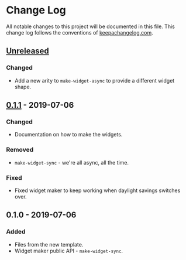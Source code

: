 # Change Log
All notable changes to this project will be documented in this file. This change log follows the conventions of [keepachangelog.com](http://keepachangelog.com/).

## [Unreleased]
### Changed
- Add a new arity to `make-widget-async` to provide a different widget shape.

## [0.1.1] - 2019-07-06
### Changed
- Documentation on how to make the widgets.

### Removed
- `make-widget-sync` - we're all async, all the time.

### Fixed
- Fixed widget maker to keep working when daylight savings switches over.

## 0.1.0 - 2019-07-06
### Added
- Files from the new template.
- Widget maker public API - `make-widget-sync`.

[Unreleased]: https://github.com/your-name/clj-tello/compare/0.1.1...HEAD
[0.1.1]: https://github.com/your-name/clj-tello/compare/0.1.0...0.1.1
